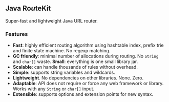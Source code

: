Java Ro*u*teKit
---------------

Super-fast and lightweight Java URL router.

### Features

- **Fast**: highly efficient routing algorithm using hashtable index, prefix trie and finite state machine. No regexp matching.
- **GC friendly**: minimal number of allocations during routing. No `String` and `char[]` waste.
  **Small**: everything is one small library jar.
- **Scalable**: can handle thousands of rules without overhead.
- **Simple**: supports string variables and wildcards.
- **Lightweight**. No dependencies on other libraries. None. Zero.
- **Adaptable**: API does not require or force any web framework or library. Works with any `String` or `char[]` input.
- **Extensible**: supports options and extension points for new syntax.

